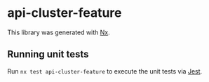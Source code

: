 # api-cluster-feature

This library was generated with [Nx](https://nx.dev).

## Running unit tests

Run `nx test api-cluster-feature` to execute the unit tests via [Jest](https://jestjs.io).
